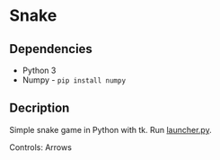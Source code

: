 # Snake

## Dependencies

- Python 3
- Numpy - `pip install numpy`

## Decription

Simple snake game in Python with tk. Run [launcher.py](./launcher.py).

Controls: Arrows
